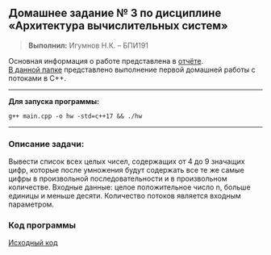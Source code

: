 ## Домашнее задание № 3 по дисциплине «Архитектура вычислительных систем»
> **Выполнил:** Игумнов Н.К. – БПИ191

Основная информация о работе представлена в [отчёте](./Отчёт.pdf).<br>
[В данной папке](https://github.com/NikitaChampion/HSE-FCS-SE-CPP-MT/tree/master/HW1/) представлено выполнение первой домашней работы с потоками в C++.

***
**Для запуска программы:**
```
g++ main.cpp -o hw -std=c++17 && ./hw
```
***

### **Описание задачи:**
Вывести список всех целых чисел, содержащих от 4 до 9 значащих цифр, которые после умножения будут содержать все те же самые цифры в произвольной последовательности и в произвольном количестве. Входные данные: целое положительное число n, больше единицы и меньше десяти. Количество потоков является входным параметром.

### **Код программы**
[Исходный код](./src/multiThread.cpp)<br>
